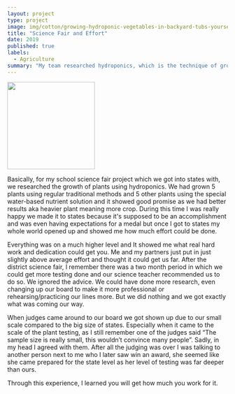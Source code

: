 ```yaml
---
layout: project
type: project
image: img/cotton/growing-hydroponic-vegetables-in-backyard-tubs-yourself-the-organic-way Cropped.jpg
title: "Science Fair and Effort"
date: 2019
published: true
labels:
  - Agriculture
summary: "My team researched hydroponics, which is the technique of growing plants using a water-based nutrient solution rather than soil"
---
```


<div class="text-center p-4">
  <img width="200px" src="../img/cotton/Untitled-1024-×-683px-2022-10-06T101323.207.jpg" class="img-thumbnail" >
</div>

Basically, for my school science fair project which we got into states with, we researched the growth of plants using hydroponics.  We had grown 5 plants using regular traditional methods and 5 other plants using the special water-based nutrient solution and it showed good promise as we had better results aka heavier plant meaning more crop. During this time I was really happy we made it to states because it's supposed to be an accomplishment and was even having expectations for a medal but once I got to states my whole world opened up and showed me how much effort could be done.

Everything was on a much higher level and It showed me what real hard work and dedication could get you. Me and my partners just put in just slightly above average effort and thought it could get us far. After the district science fair, I remember there was a two month period in which we could get more testing done and our science teacher recommended us to do so. We ignored the advice. We could have done more research, even changing up our board to make it more professional or rehearsing/practicing our lines more. But we did nothing and we got exactly what was coming our way.

When judges came around to our board we got shown up due to our small scale compared to the big size of states. Especially when it came to the scale of the plant testing, as I still remember one of the judges said “The sample size is really small, this wouldn’t convince many people”.  Sadly, in my head I agreed with them. After all the judging was over I was talking to another person next to me who I later saw win an award, she seemed like she came prepared for the state level as her level of testing was far deeper than ours. 

Through this experience, I learned you will get how much you work for it.

